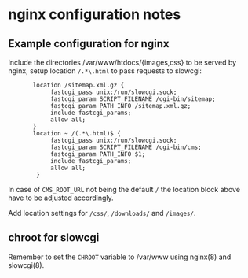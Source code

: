 # nginx configuration notes

## Example configuration for nginx

Include the directories /var/www/htdocs/{images,css} to be served by nginx,
setup location `/.*\.html` to pass requests to slowcgi:


```
       location /sitemap.xml.gz {
            fastcgi_pass unix:/run/slowcgi.sock;
            fastcgi_param SCRIPT_FILENAME /cgi-bin/sitemap;
            fastcgi_param PATH_INFO /sitemap.xml.gz;
            include fastcgi_params;
            allow all;
       }
       location ~ /(.*\.html)$ {
            fastcgi_pass unix:/run/slowcgi.sock;
            fastcgi_param SCRIPT_FILENAME /cgi-bin/cms;
            fastcgi_param PATH_INFO $1;
            include fastcgi_params;
            allow all;
        }

```

In case of `CMS_ROOT_URL` not being the default `/` the location block
above have to be adjusted accordingly.

Add location settings for `/css/`, `/downloads/` and `/images/`.

## chroot for slowcgi

Remember to set the `CHROOT` variable to /var/www  using nginx(8) and
slowcgi(8).

